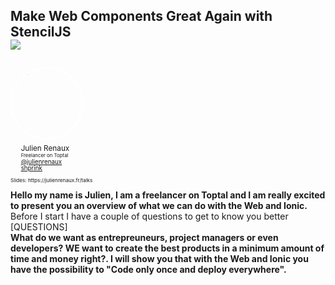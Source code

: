 <section class="stretch" h100>
    <div layout="column" layout-align="center center" h100>
        <h2 style="margin-bottom: 0px">Make Web Components Great Again with StencilJS</h2>
        <img src="../../img/stencil-logo.png" style="margin-bottom: 2em;" class="img-plain"/>
        <div style="zoom: 0.7" w100>
            <div layout="column" layout-align="center center">
                <div layout="row" layout-align="center center">
                    <img class="plain" style="background: transparent; margin:0; border: 4px solid white; border-radius: 50%; margin-right: 20px;" width="160" data-src="../../img/moi.png" alt="me">
                    <ul style="list-style-type: none; margin-left: 0;" >
                        <li style="line-height: 1em">
                            <span style="font-size: 1.2em">Julien Renaux</span>
                        </li>
                        <li style="line-height: 1em">
                            <span style="font-size: 0.8em">Freelancer on Toptal</span>
                        </li>
                        <li style="line-height: 1em">
                            <i class="fa fa-twitter"></i> <a href="http://twitter.com/julienrenaux">@julienrenaux</a></small>
                        </li>
                        <li style="line-height: 1em">
                            <i class="fa fa-github"></i> <a href="https://github.com/shprink">shprink</a></small>
                        </li>
                    </ul>
                </div>
                <p>
                    <small>Slides: https://julienrenaux.fr/talks</small>
                </p>
            </div>
         </div>
    </div>
    <aside class="notes">
        <b>Hello my name is Julien, I am a freelancer on Toptal and I am really excited to present you an overview of what we can do with the Web and Ionic.</b>
        <br/>
        Before I start I have a couple of questions to get to know you better
        <br/>
        [QUESTIONS]
        <br/>
        <b>What do we want as entrepreuneurs, project managers or even developers? WE want to create the best products in a minimum amount of time and money right?. I will show you that with the Web and Ionic you have the possibility to "Code only once and deploy everywhere".</b>
    </aside>
</section>